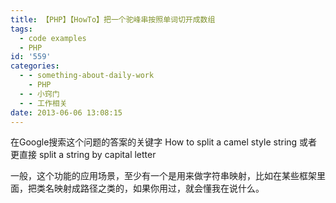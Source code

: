 ```yaml
---
title: 【PHP】【HowTo】把一个驼峰串按照单词切开成数组
tags:
  - code examples
  - PHP
id: '559'
categories:
  - - something-about-daily-work
    - PHP
  - - 小窍门
  - - 工作相关
date: 2013-06-06 13:08:15
---
```


在Google搜索这个问题的答案的关键字 How to split a camel style string 或者更直接 split a string by capital letter

一般，这个功能的应用场景，至少有一个是用来做字符串映射，比如在某些框架里面，把类名映射成路径之类的，如果你用过，就会懂我在说什么。